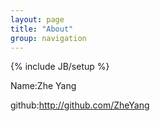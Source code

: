 ```yaml
---
layout: page
title: "About"
group: navigation
---
```

{% include JB/setup %}


Name:Zhe Yang

github:http://github.com/ZheYang
